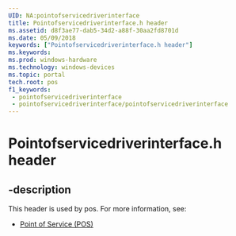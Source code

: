 ```yaml
---
UID: NA:pointofservicedriverinterface
title: Pointofservicedriverinterface.h header
ms.assetid: d8f3ae77-dab5-34d2-a88f-30aa2fd8701d
ms.date: 05/09/2018
keywords: ["Pointofservicedriverinterface.h header"]
ms.keywords: 
ms.prod: windows-hardware
ms.technology: windows-devices
ms.topic: portal
tech.root: pos
f1_keywords:
 - pointofservicedriverinterface
 - pointofservicedriverinterface/pointofservicedriverinterface
---
```


# Pointofservicedriverinterface.h header


## -description

This header is used by pos. For more information, see:

- [Point of Service (POS)](../_pos/index.md)

